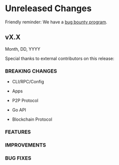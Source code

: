 # Unreleased Changes

Friendly reminder: We have a [bug bounty program](https://hackerone.com/cosmos).

## vX.X

Month, DD, YYYY

Special thanks to external contributors on this release:

### BREAKING CHANGES

- CLI/RPC/Config

- Apps

- P2P Protocol

- Go API

- Blockchain Protocol

### FEATURES

### IMPROVEMENTS

### BUG FIXES
